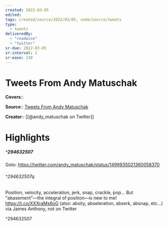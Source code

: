 ```yaml
---
created: 2022-03-05
edited:
tags: created/source/2022/03/05, node/source/tweets
type: 
  - tweets
deliveredBy: 
  - "readwise"
  - "twitter"
sr-due: 2022-03-05
sr-interval: 2
sr-ease: 230
---
```

# Tweets From Andy Matuschak

**Covers**:: 

**Source**:: [Tweets From Andy Matuschak](https://twitter.com/andy_matuschak)

**Creator**:: [[@andy_matuschak on Twitter]]

# Highlights
##### ^294632507


Goto: https://twitter.com/andy_matuschak/status/1499935021360058370  

###### ^294632507q

Position, velocity, acceleration, jerk, snap, crackle, pop…
But "abasement"—the integral of position—is new to me! https://t.co/XXXraMs6oG (also: absity, abseleration, abserk, absnap, etc…)
via James Anthony, not on Twitter 

^294632507


